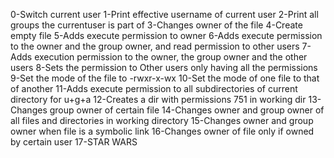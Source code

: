 0-Switch current user
1-Print effective username of current user
2-Print all groups the currentuser is part of
3-Changes owner of the file
4-Create empty file
5-Adds execute permission to owner
6-Adds execute permission to the owner and the group owner, and read permission to other users
7-Adds execution permission to the owner, the group owner and the other users
8-Sets the permission to Other users only having all the permissions
9-Set the mode of the file to -rwxr-x-wx
10-Set the mode of one file to that of another
11-Adds execute permission to all subdirectories of current directory for u+g+a
12-Creates a dir with permissions 751 in working dir
13-Changes group owner of certain file
14-Changes owner and group owner of all files and directories in working directory
15-Changes owner and group owner when file is a symbolic link
16-Changes owner of file only if owned by certain user
17-STAR WARS

